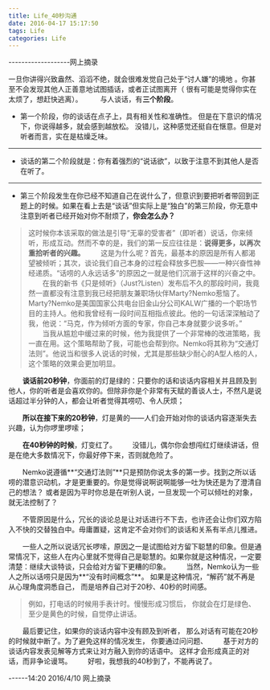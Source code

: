 ```yaml
---
title: Life_40秒沟通
date: 2016-04-17 15:17:50
tags: Life
categories: Life
---
```

-------------------网上摘录


一旦你讲得兴致盎然、滔滔不绝，就会很难发觉自己处于“讨人嫌”的境地
。你甚至不会发现其他人正善意地试图插话，或者正试图离开（
很有可能是觉得你实在太烦了，想赶快逃离）。
　　
与人谈话，有**三个阶段**。
　　
+ 第一个阶段，你的谈话在点子上，具有相关性和准确性。
    但是在下意识的情况下，你说得越多，就会感到越放松。
    没错儿，这种感觉还挺自在惬意。但是对听者而言，实在是枯燥乏味。
　
---
+ 谈话的第二个阶段就是：你有着强烈的“说话欲”，以致于注意不到其他人是否在听了。
　　
---
+ 第三个阶段发生在你已经不知道自己在说什么了，但意识到要把听者带回到正题上的时候。如果在看上去是“谈话”但实际上是“独白”的第三阶段，你无意中注意到听者已经开始对你不耐烦了，**你会怎么办？**

>这时候你本该采取的做法是引导“无辜的受害者”（即听者）说话，你来倾听，形成互动。然而不幸的是，我们的第一反应往往是：**说得更多，以再次重拾听者的兴趣。**
　　这是为什么呢？首先，最基本的原因是所有人都渴望被倾听；其次，谈论我们自己本身的过程会释放多巴胺——一种兴奋性神经递质。“话唠的人永远话多”的原因之一就是他们沉溺于这样的兴奋之中。
　　在我的新书《只是倾听》（Just?Listen）发布后不久的那段时间，我竟然一直都没有注意到我已经把朋友兼职场伙伴Marty?Nemko惹恼了。Marty?Nemko是美国国家公共电台旧金山分公司KALW广播的一个职场节目的主持人。他和我曾经有一段时间互相指点彼此。他的一句话深深触动了我，他说：“马克，作为倾听方面的专家，你自己本身就要少说多听。”
　　当我从尴尬中缓过来的时候，他为我提供了一个非常棒的改进策略，我一直在用。这个策略帮助了我，可能也会帮到你。Nemko将其称为“交通灯法则”。他说当和很多人说话的时候，尤其是那些缺少耐心的A型人格的人，这个策略的效果会更加明显。


　　**谈话前20秒钟**，你面前的灯是绿的：只要你的话和谈话内容相关并且顾及到他人，你的听者是会喜欢你的。但除非你是个非常有天赋的善谈人士，不然凡是说话超过半分钟的人，都会让听者觉得其唠叨、令人厌烦；

　　**所以在接下来的20秒钟**，灯是黄的——人们会开始对你的谈话内容逐渐失去兴趣，认为你啰里啰嗦；

　　**在40秒钟的时候**，灯变红了。
　　没错儿，偶尔你会想闯红灯继续讲话，但是在绝大多数情况下，你最好停下来，否则就危险了。

　　Nemko说遵循**“交通灯法则”**只是预防你说太多的第一步。找到之所以话唠的潜意识动机，才是更重要的。你是觉得说啊说啊能够一吐为快还是为了澄清自己的想法？
或者是因为平时你总是在听别人说，一旦发现一个可以倾吐的对象，就无法控制了？

　　不管原因是什么，冗长的谈论总是让对话进行不下去，也许还会让你们双方陷入不快的交替独白中。毋庸置疑，这肯定不会对你们的谈话和关系有半点儿推进。

　　一些人之所以说话冗长啰嗦，原因之一是试图给对方留下聪慧的印象。但是通常情况下，这些人在内心里就不觉得自己是聪慧的。如果你就是这种情况，一定要清楚：继续大谈特谈，只会给对方留下更糟的印象。
　　当然，Nemko认为一些人之所以话唠只是因为**“没有时间概念”**。
如果是这种情况，“解药”就不再是从心理角度洞悉自己，
而是培养自己对于20秒、40秒的时间感。
>例如，打电话的时候用手表计时。慢慢形成习惯后，
你就会在灯是绿色、至少是黄色的时候，自觉停止讲话。
　　

　　最后要记住，如果你的谈话内容中没有顾及到听者，
那么对话有可能在20秒的时候就中断了。为了避免这样的情况发生，
你要通过问问题、
　　基于对方的谈话内容发表见解等方式来让对方融入到你的话语中。
这样才会形成真正的对话，而非争论谩骂。
　　好啦，我想我的40秒到了，不能再说了。




------14:20 2016/4/10    网上摘录